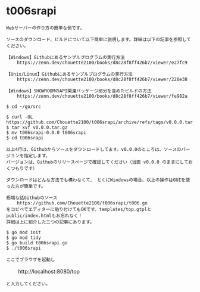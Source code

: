 # t006srapi

	Webサーバーの作り方の簡単な例です。

	ソースのダウンロード、ビルドについて以下簡単に説明します。詳細は以下の記事を参照してください。

	【Windows】Githubにあるサンプルプログラムの実行方法
		https://zenn.dev/chouette2100/books/d8c28f8ff426b7/viewer/e27fc9

	【Unix/Linux】Githubにあるサンプルプログラムの実行方法
		https://zenn.dev/chouette2100/books/d8c28f8ff426b7/viewer/220e38

	【Windows】SHOWROOMのAPI関連パッケージ部分を含めたビルドの方法
		https://zenn.dev/chouette2100/books/d8c28f8ff426b7/viewer/fe982a

	$ cd ~/go/src

	$ curl -OL https://github.com/Chouette2100/t006srapi/archive/refs/tags/v0.0.0.tar.gz
	$ tar xvf v0.0.0.tar.gz
	$ mv t006srapi-0.0.0 t006srapi
	$ cd t006srapi

	以上4行は、Githubからソースをダウンロードしてます。v0.0.0のところは、ソースのバージョンを指定します。
	バージョンは、Githubのリリースページで確認してください（当面 v0.0.0 のままにしておくつもりです）
	
	ダウンロードはどんな方法でも構わなくて、 とくにWindowsの場合、以上の操作はGUIを使った方が簡単です。

	極端な話Githubのソース
		https://github.com/Chouette2100/t006srapi/t006.go
	をコピペでエディターに貼り付けてもOKです。templates/top.gtplとpublic/index.htmlもお忘れなく！
	詳細は上に紹介した三つの記事にあります。

	$ go mod init
	$ go mod tidy
	$ go build t006srapi.go
	$ ./t006srapi

	ここでブラウザを起動し

　　		http://localhost:8080/top

	と入力してください。
